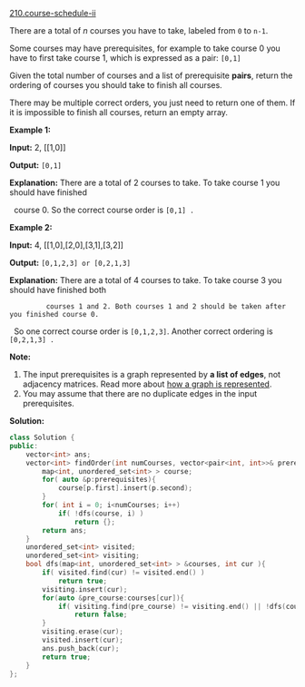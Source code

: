 [210.course-schedule-ii](https://leetcode.com/problems/course-schedule-ii/)  

There are a total of _n_ courses you have to take, labeled from `0` to `n-1`.

Some courses may have prerequisites, for example to take course 0 you have to first take course 1, which is expressed as a pair: `[0,1]`

Given the total number of courses and a list of prerequisite **pairs**, return the ordering of courses you should take to finish all courses.

There may be multiple correct orders, you just need to return one of them. If it is impossible to finish all courses, return an empty array.

**Example 1:**

  
**Input:** 2, \[\[1,0\]\] 
  
**Output:** `[0,1]`
  
**Explanation:** There are a total of 2 courses to take. To take course 1 you should have finished   
  
             course 0. So the correct course order is `[0,1] .`

**Example 2:**

  
**Input:** 4, \[\[1,0\],\[2,0\],\[3,1\],\[3,2\]\]
  
**Output:** `[0,1,2,3] or [0,2,1,3]`
  
**Explanation:** There are a total of 4 courses to take. To take course 3 you should have finished both     
  
             courses 1 and 2. Both courses 1 and 2 should be taken after you finished course 0. 
  
             So one correct course order is `[0,1,2,3]`. Another correct ordering is `[0,2,1,3] .`

**Note:**

1.  The input prerequisites is a graph represented by **a list of edges**, not adjacency matrices. Read more about [how a graph is represented](https://www.khanacademy.org/computing/computer-science/algorithms/graph-representation/a/representing-graphs).
2.  You may assume that there are no duplicate edges in the input prerequisites.  



**Solution:**  

```cpp
class Solution {
public:
    vector<int> ans;
    vector<int> findOrder(int numCourses, vector<pair<int, int>>& prerequisites) {
        map<int, unordered_set<int> > course;
        for( auto &p:prerequisites){
            course[p.first].insert(p.second);
        }
        for( int i = 0; i<numCourses; i++)
            if( !dfs(course, i) )
                return {};
        return ans;
    }
    unordered_set<int> visited;
    unordered_set<int> visiting;
    bool dfs(map<int, unordered_set<int> > &courses, int cur ){
        if( visited.find(cur) != visited.end() )
            return true;
        visiting.insert(cur);
        for(auto &pre_course:courses[cur]){
            if( visiting.find(pre_course) != visiting.end() || !dfs(courses, pre_course))
                return false;
        }
        visiting.erase(cur);
        visited.insert(cur);
        ans.push_back(cur);
        return true;
    }
};
```
      
